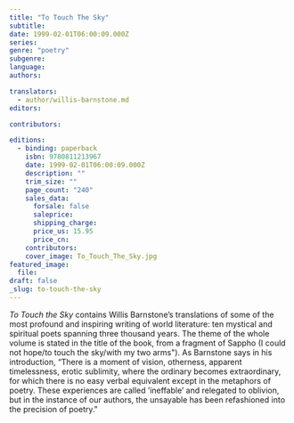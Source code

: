 ```yaml
---
title: "To Touch The Sky"
subtitle:
date: 1999-02-01T06:00:09.000Z
series:
genre: "poetry"
subgenre:
language:
authors:

translators:
  - author/willis-barnstone.md
editors:

contributors:

editions:
  - binding: paperback
    isbn: 9780811213967
    date: 1999-02-01T06:00:09.000Z
    description: ""
    trim_size: ""
    page_count: "240"
    sales_data:
      forsale: false
      saleprice:
      shipping_charge:
      price_us: 15.95
      price_cn:
    contributors:
    cover_image: To_Touch_The_Sky.jpg
featured_image:
  file:
draft: false
_slug: to-touch-the-sky
---
```


_To Touch the Sky_ contains Willis Barnstone’s translations of some of the most profound and inspiring writing of world literature: ten mystical and spiritual poets spanning three thousand years. The theme of the whole volume is stated in the title of the book, from a fragment of Sappho (I could not hope/to touch the sky/with my two arms"). As Barnstone says in his introduction, “There is a moment of vision, otherness, apparent timelessness, erotic sublimity, where the ordinary becomes extraordinary, for which there is no easy verbal equivalent except in the metaphors of poetry. These experiences are called ’ineffable’ and relegated to oblivion, but in the instance of our authors, the unsayable has been refashioned into the precision of poetry."

